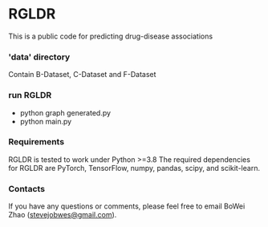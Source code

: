 # RGLDR
This is a public code for predicting drug-disease associations

### 'data' directory
Contain B-Dataset, C-Dataset and F-Dataset

### run RGLDR
  - python graph generated.py
  - python main.py

### Requirements
RGLDR is tested to work under Python >=3.8
The required dependencies for RGLDR are PyTorch, TensorFlow, numpy, pandas, scipy, and scikit-learn.

### Contacts
If you have any questions or comments, please feel free to email BoWei Zhao (stevejobwes@gmail.com).
